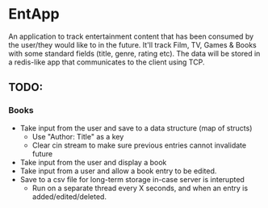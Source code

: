 # EntApp
An application to track entertainment content that has been consumed by the user/they would like to in the future.
It'll track Film, TV, Games & Books with some standard fields (title, genre, rating etc).
The data will be stored in a redis-like app that communicates to the client using TCP.
    
## TODO:
### Books
* Take input from the user and save to a data structure (map of structs)
    - Use "Author: Title" as a key
    - Clear cin stream to make sure previous entries cannot invalidate future
* Take input from the user and display a book
* Take input from a user and allow a book entry to be edited.
* Save to a csv file for long-term storage in-case server is interupted
    - Run on a separate thread every X seconds, and when an entry is added/edited/deleted.
